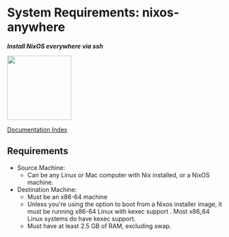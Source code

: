 # System Requirements: nixos-anywhere

**_Install NixOS everywhere via ssh_**

<img src="https://raw.githubusercontent.com/numtide/nixos-anywhere/main/docs/logo.png" width="150" height="150">

[Documentation Index](./INDEX.md) 

## Requirements

- Source Machine:
  - Can be any Linux or Mac computer with Nix installed, or a NixOS machine.
- Destination Machine:
  - Must be an x86-64 machine
  - Unless you're using the option to boot from a Nixos installer image, it must be running x86-64 Linux with kexec support . Most x86_64 Linux systems do have kexec support.
  - Must have at least 2.5 GB of RAM, excluding swap.
